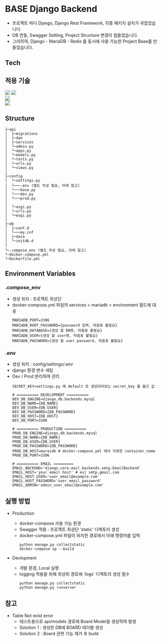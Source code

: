 ﻿# BASE Django Backend

* 프로젝트 마다 Django, Django Rest Framework, 각종 패키지 설치가 귀찮았습니다.
* DB 연동, Swagger Setting, Project Structure 변경이 힘들었습니다.
* 그리하여, Django - MariaDB - Redis 를 동시에 사용 가능한 Project Base를 만들었습니다.

## Tech
## 적용 기술
<div>
 <img src="https://img.shields.io/badge/Python 3.11.1-3776AB?style=flat-square&logo=Python&logoColor=white"/>
 <img src="https://img.shields.io/badge/Django 4.1.4-092E20?style=flat-square&logo=Django&logoColor=white"/>
</div>
<div>
  <img src="https://img.shields.io/badge/MariaDB 10.7.3-003545?style=flat-square&logo=MariaDB&logoColor=white"/>
</div>
<div>
 <img src="https://img.shields.io/badge/Docker 20.10.17-2496ED?style=flat-square&logo=Docker&logoColor=white"/>
</div>

## Structure
```
├─api
│  ├─migrations
│  ├─dao
│  ├─services
│  └─admin.py
│  └─apps.py
│  └─models.py
│  └─tests.py
│  └─urls.py
│  └─views.py
│  
├─config
│  └─settings.py
│  └───.env (별도 작성 필요, 아래 참고)
│  └───base.py
│  └───dev.py
│  └───prod.py
│
│  └─asgi.py
│  └─urls.py
│  └─wsgi.py
│
├─db
│  ├─conf.d
│  └───my.cnf
│  ├─data
│  └─initdb.d
|
└─.compose_env (별도 작성 필요, 아래 참고)
└─docker-compose.yml
└─Dockerfile.yml
```

## Environment Variables
### .compose_env
* 생성 위치 : 프로젝트 최상단
* docker-compose.yml 파일의 services > mariadb > environment 필드에 대응
  ```
  MARIADB_PORT=3306
  MARIADB_ROOT_PASSWORD={password 입력, 따옴표 불필요}
  MARIADB_DATABASE={생성 할 DB명, 따옴표 불필요}
  MARIADB_USER={생성 할 user명, 따옴표 불필요}
  MARIADB_PASSWORD={생성 할 user password, 따옴표 불필요}
  ```

### .env
* 생성 위치 : config/settings/.env
* django 환경 변수 세팅
* Dev / Prod 분리하여 관리
  ```
  SECRET_KEY=settings.py 에 default 로 생성되어있는 secret_key 를 옮긴 값

  # ========== DEVELOPMENT ==========
  DEV_DB_ENGINE=django.db.backends.mysql
  DEV_DB_NAME={DB_NAME}
  DEV_DB_USER={DB_USER}
  DEV_DB_PASSWORD={DB_PASSWORD}
  DEV_DB_HOST={DB_HOST}
  DEV_DB_PORT=3306

  # ========== PRODUCTION ==========
  PROD_DB_ENGINE=django.db.backends.mysql
  PROD_DB_NAME={DB_NAME}
  PROD_DB_USER={DB_USER}
  PROD_DB_PASSWORD={DB_PASSWORD}
  PROD_DB_HOST=maraidb # docker-compose.yml 에서 지정한 container_name
  PROD_DB_PORT=3306
  
  # ========== EMAIL =========
  EMAIL_BACKEND='django.core.mail.backends.smtp.EmailBackend'
  EMAIL_HOST='your email host' # ex) smtp.gmail.com
  EMAIL_HOST_USER='user_email@example.com'
  EMAIL_HOST_PASSWORD='user_email_password'
  EMAIL_ADMIN='admin_user_email@example.com'
  ```

## 실행 방법
* Production
  * docker-compose 사용 가능 환경
  * Swagger 적용 : 프로젝트 최상단 'static' 디렉토리 생성
  * docker-compose.yml 파일이 위치한 경로에서 아래 명령어를 입력
    ```
    python manage.py collectstatic
    docker-compose up --build
    ```

* Devlopment
  * 개발 환경, Local 실행
  * logging 적용을 위해 최상위 경로에 'logs' 디렉토리 생성 필수
    ```
    python manage.py collectstatic
    python manage.py runserver
    ```

## 참고
* Table Not exist error
  * 테스트용으로 api/models 경로에 Board Model을 생성하여 발생
  * Solution 1 : 생성한 DB에 BOARD 테이블 생성
  * Solution 2 : Board 관련 기능 제거 후 build
